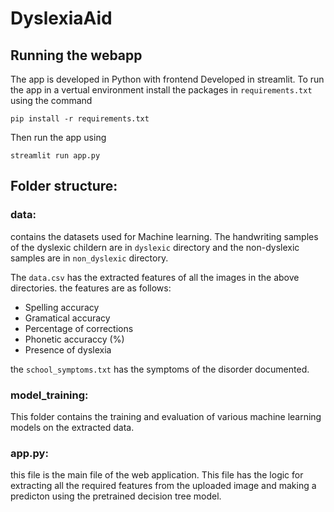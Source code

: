 # DyslexiaAid
## Running the webapp

The app is developed in Python with frontend Developed in streamlit. To run the app in a vertual environment install the packages in ```requirements.txt``` using the command

```
pip install -r requirements.txt
```

Then run the app using

```
streamlit run app.py
```

## Folder structure:

### data:
contains the datasets used for Machine learning. The handwriting samples of the dyslexic childern are in ```dyslexic``` directory and the non-dyslexic samples are in ```non_dyslexic``` directory. 

The ```data.csv``` has the extracted features of all the images in the above directories. the features are as follows:
<ul>
<li>Spelling accuracy</li>
<li>Gramatical accuracy</li> 
<li>Percentage of corrections</li>
<li>Phonetic accuraccy (%)</li>
<li>Presence of dyslexia</li>
</ul>

the ```school_symptoms.txt``` has the symptoms of the disorder documented.

### model_training:
This folder contains the training and evaluation of various machine learning models on the extracted data.

### app.py:
this file is the main file of the web application. This file has the logic for extracting all the required features from the uploaded image and making a predicton using the pretrained decision tree model.
